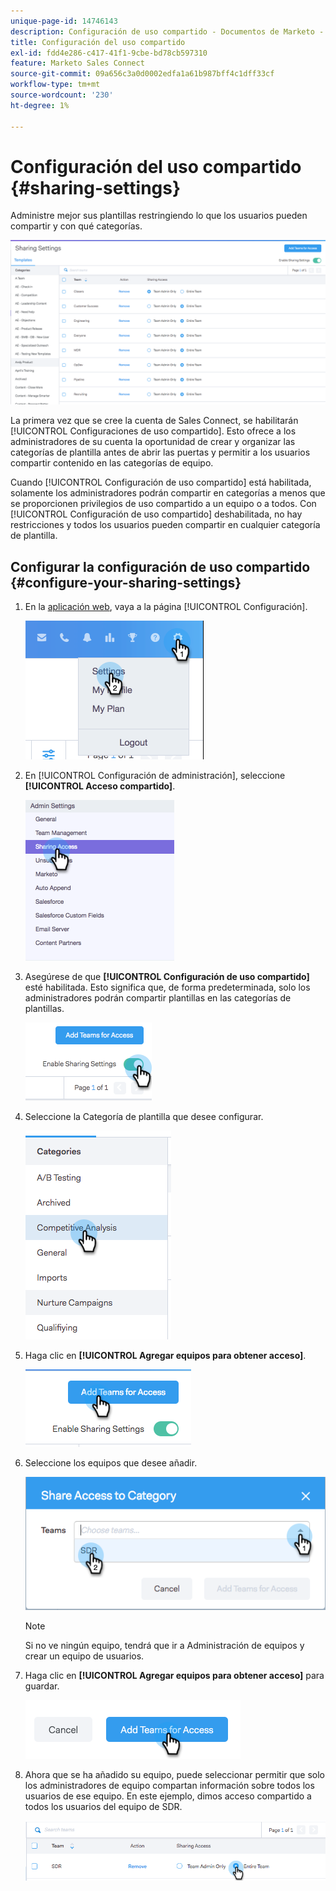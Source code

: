 ```yaml
---
unique-page-id: 14746143
description: Configuración de uso compartido - Documentos de Marketo - Documentación del producto
title: Configuración del uso compartido
exl-id: fdd4e286-c417-41f1-9cbe-bd78cb597310
feature: Marketo Sales Connect
source-git-commit: 09a656c3a0d0002edfa1a61b987bff4c1dff33cf
workflow-type: tm+mt
source-wordcount: '230'
ht-degree: 1%

---
```


# Configuración del uso compartido {#sharing-settings}

Administre mejor sus plantillas restringiendo lo que los usuarios pueden compartir y con qué categorías.

![](assets/main.png)

La primera vez que se cree la cuenta de Sales Connect, se habilitarán [!UICONTROL Configuraciones de uso compartido]. Esto ofrece a los administradores de su cuenta la oportunidad de crear y organizar las categorías de plantilla antes de abrir las puertas y permitir a los usuarios compartir contenido en las categorías de equipo.

Cuando [!UICONTROL Configuración de uso compartido] está habilitada, solamente los administradores podrán compartir en categorías a menos que se proporcionen privilegios de uso compartido a un equipo o a todos. Con [!UICONTROL Configuración de uso compartido] deshabilitada, no hay restricciones y todos los usuarios pueden compartir en cualquier categoría de plantilla.

## Configurar la configuración de uso compartido {#configure-your-sharing-settings}

1. En la [aplicación web](https://toutapp.com/login), vaya a la página [!UICONTROL Configuración].

   ![](assets/one-2.png)

1. En [!UICONTROL Configuración de administración], seleccione **[!UICONTROL Acceso compartido]**.

   ![](assets/two-2.png)

1. Asegúrese de que **[!UICONTROL Configuración de uso compartido]** esté habilitada. Esto significa que, de forma predeterminada, solo los administradores podrán compartir plantillas en las categorías de plantillas.

   ![](assets/three-2.png)

1. Seleccione la Categoría de plantilla que desee configurar.

   ![](assets/four-2.png)

1. Haga clic en **[!UICONTROL Agregar equipos para obtener acceso]**.

   ![](assets/five-2.png)

1. Seleccione los equipos que desee añadir.

   ![](assets/six-1.png)

   >[!NOTE]
   >
   >Si no ve ningún equipo, tendrá que ir a Administración de equipos y crear un equipo de usuarios.

1. Haga clic en **[!UICONTROL Agregar equipos para obtener acceso]** para guardar.

   ![](assets/seven-1.png)

1. Ahora que se ha añadido su equipo, puede seleccionar permitir que solo los administradores de equipo compartan información sobre todos los usuarios de ese equipo. En este ejemplo, dimos acceso compartido a todos los usuarios del equipo de SDR.

   ![](assets/eight-1.png)
